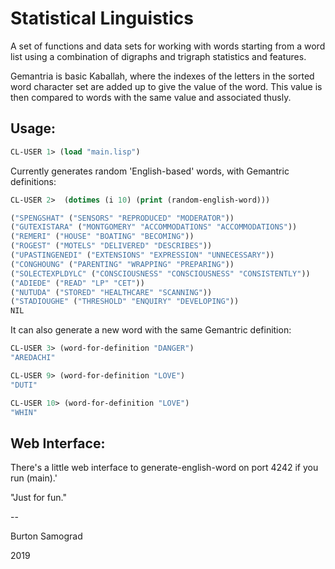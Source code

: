 Statistical Linguistics
==

A set of functions and data sets for working with words starting from
a word list using a combination of digraphs and trigraph statistics
and features.

Gemantria is basic Kaballah, where the indexes of the letters in the
sorted word character set are added up to give the value of the word.
This value is then compared to words with the same value and
associated thusly.

Usage:
--

```cl
CL-USER 1> (load "main.lisp")
```

Currently generates random 'English-based' words, with Gemantric
definitions:


```cl
CL-USER 2>  (dotimes (i 10) (print (random-english-word)))

("SPENGSHAT" ("SENSORS" "REPRODUCED" "MODERATOR")) 
("GUTEXISTARA" ("MONTGOMERY" "ACCOMMODATIONS" "ACCOMMODATIONS")) 
("REMERI" ("HOUSE" "BOATING" "BECOMING")) 
("ROGEST" ("MOTELS" "DELIVERED" "DESCRIBES")) 
("UPASTINGENEDI" ("EXTENSIONS" "EXPRESSION" "UNNECESSARY")) 
("CONGHOUNG" ("PARENTING" "WRAPPING" "PREPARING")) 
("SOLECTEXPLDYLC" ("CONSCIOUSNESS" "CONSCIOUSNESS" "CONSISTENTLY")) 
("ADIEDE" ("READ" "LP" "CET")) 
("NUTUDA" ("STORED" "HEALTHCARE" "SCANNING")) 
("STADIOUGHE" ("THRESHOLD" "ENQUIRY" "DEVELOPING")) 
NIL
```

It can also generate a new word with the same Gemantric definition:

```cl
CL-USER 3> (word-for-definition "DANGER")
"AREDACHI"

CL-USER 9> (word-for-definition "LOVE")
"DUTI"

CL-USER 10> (word-for-definition "LOVE")
"WHIN"
````

Web Interface:
--

There's a little web interface to generate-english-word on port 4242
if you run (main).'

"Just for fun."	

--

Burton Samograd

2019
